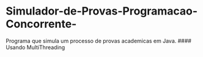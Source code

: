 # Simulador-de-Provas-Programacao-Concorrente-
Programa que simula um processo de provas academicas em Java. #### Usando MultiThreading
